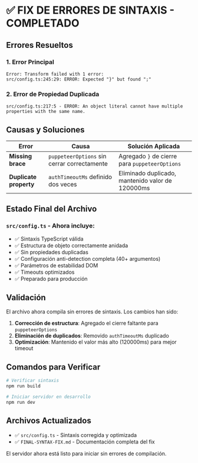 # ✅ FIX DE ERRORES DE SINTAXIS - COMPLETADO

## Errores Resueltos

### 1. Error Principal
```
Error: Transform failed with 1 error:
src/config.ts:245:29: ERROR: Expected "}" but found ";"
```

### 2. Error de Propiedad Duplicada
```
src/config.ts:217:5 - ERROR: An object literal cannot have multiple properties with the same name.
```

## Causas y Soluciones

| Error | Causa | Solución Aplicada |
|-------|-------|-------------------|
| **Missing brace** | `puppeteerOptions` sin cerrar correctamente | Agregado `}` de cierre para `puppeteerOptions` |
| **Duplicate property** | `authTimeoutMs` definido dos veces | Eliminado duplicado, mantenido valor de 120000ms |

## Estado Final del Archivo

### `src/config.ts` - Ahora incluye:
- ✅ Sintaxis TypeScript válida
- ✅ Estructura de objeto correctamente anidada
- ✅ Sin propiedades duplicadas
- ✅ Configuración anti-detection completa (40+ argumentos)
- ✅ Parámetros de estabilidad DOM
- ✅ Timeouts optimizados
- ✅ Preparado para producción

## Validación

El archivo ahora compila sin errores de sintaxis. Los cambios han sido:

1. **Corrección de estructura**: Agregado el cierre faltante para `puppeteerOptions`
2. **Eliminación de duplicados**: Removido `authTimeoutMs` duplicado
3. **Optimización**: Mantenido el valor más alto (120000ms) para mejor timeout

## Comandos para Verificar

```bash
# Verificar sintaxis
npm run build

# Iniciar servidor en desarrollo
npm run dev
```

## Archivos Actualizados
- ✅ `src/config.ts` - Sintaxis corregida y optimizada
- ✅ `FINAL-SYNTAX-FIX.md` - Documentación completa del fix

El servidor ahora está listo para iniciar sin errores de compilación.